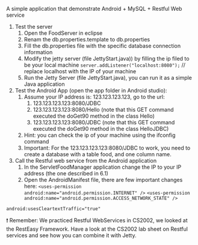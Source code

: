 A simple application that demonstrate Android + MySQL + Restful Web service

1. Test the server 
    1. Open the FoodServer in eclipse
    2. Renam the db.properties.template to db.properties
    3. Fill the db.properties file with the specific database connection information 
    4. Modify the jetty server (file JettyStart.java)) by filling the ip filed to be your local machine
    ```server.addListener("localhost:8080");``` // replace localhost with the IP of your machine
    5. Run the Jetty Server (file JettyStart.java), you can run it as a simple Java application 
2. Test the Android App (open the app folder in Android studio): 
    1. Assume your IP address is: 123.123.123.123, go to the url: 
        1. 123.123.123.123:8080/JDBC
        2. 123.123.123.123:8080/Hello (note that this GET command executed the doGet90 method in the class Hello) 
        3. 123.123.123.123:8080/JDBC (note that this GET command executed the doGet90 method in the class HelloJDBC) 
    2. Hint: you can check the ip of your machine using the ifconfig command
    3. Important: For the 123.123.123.123:8080/JDBC to work, you need to create a database with a table food, and one column name.
3. Call the Restful web service from the Android application  
    1. In the ServletFoodManager application change the IP to your IP address (the one described in 6.1)
    2. Open the AndroidManifest file, there are few important changes here: 
```<uses-permission android:name="android.permission.INTERNET" />```
```<uses-permission android:name="android.permission.ACCESS_NETWORK_STATE" />```

```android:usesCleartextTraffic="true"```
 
:exclamation: Remember: We practiced Restful WebServices in CS2002, we looked at the RestEasy Framework. 
Have a look at the CS2002 lab sheet on Restful services and see how you can combine it with Jetty.  
